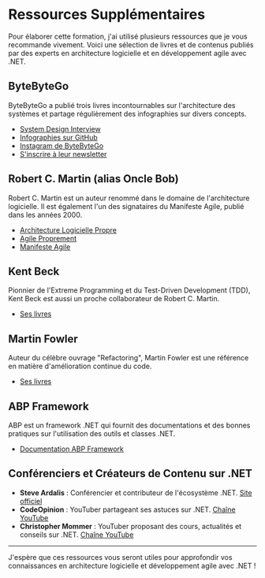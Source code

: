 # Ressources Supplémentaires

Pour élaborer cette formation, j'ai utilisé plusieurs ressources que je vous recommande vivement. Voici une sélection de livres et de contenus publiés par des experts en architecture logicielle et en développement agile avec .NET.

## ByteByteGo

ByteByteGo a publié trois livres incontournables sur l'architecture des systèmes et partage régulièrement des infographies sur divers concepts.

- [System Design Interview](https://www.amazon.fr/System-Design-Interview-insiders-Second/dp/B08CMF2CQF)
- [Infographies sur GitHub](https://github.com/ByteByteGoHq/system-design-101)
- [Instagram de ByteByteGo](https://www.instagram.com/bytebytego/)
- [S'inscrire à leur newsletter](https://blog.bytebytego.com/)

## Robert C. Martin (alias Oncle Bob)

Robert C. Martin est un auteur renommé dans le domaine de l'architecture logicielle. Il est également l'un des signataires du Manifeste Agile, publié dans les années 2000.

- [Architecture Logicielle Propre](https://amzn.eu/d/4kyc6Hs)
- [Agile Proprement](https://amzn.eu/d/5qFYO2J)
- [Manifeste Agile](https://agilemanifesto.org/iso/fr/manifesto.html)

## Kent Beck

Pionnier de l'Extreme Programming et du Test-Driven Development (TDD), Kent Beck est aussi un proche collaborateur de Robert C. Martin.

- [Ses livres](https://www.eyrolles.com/Accueil/Auteur/kent-beck-18682/)

## Martin Fowler

Auteur du célèbre ouvrage "Refactoring", Martin Fowler est une référence en matière d'amélioration continue du code.

- [Ses livres](https://www.amazon.fr/Livres-Martin-Fowler/s?rh=n%3A301061%2Cp_27%3AMartin+Fowler)

## ABP Framework

ABP est un framework .NET qui fournit des documentations et des bonnes pratiques sur l'utilisation des outils et classes .NET.

- [Documentation ABP Framework](https://abp.io/docs/latest/framework/infrastructure)

## Conférenciers et Créateurs de Contenu sur .NET

- **Steve Ardalis** : Conférencier et contributeur de l'écosystème .NET. [Site officiel](https://ardalis.com/)
- **CodeOpinion** : YouTuber partageant ses astuces sur .NET. [Chaîne YouTube](https://www.youtube.com/@CodeOpinion)
- **Christopher Mommer** : YouTuber proposant des cours, actualités et conseils sur .NET. [Chaîne YouTube](https://www.youtube.com/@HTSCoding)

---

J'espère que ces ressources vous seront utiles pour approfondir vos connaissances en architecture logicielle et développement agile avec .NET !
